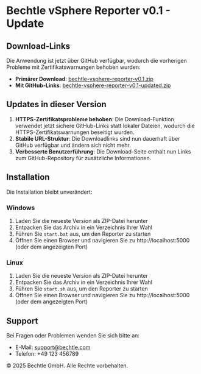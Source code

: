 # Bechtle vSphere Reporter v0.1 - Update 

## Download-Links

Die Anwendung ist jetzt über GitHub verfügbar, wodurch die vorherigen Probleme mit Zertifikatswarnungen behoben wurden:

- **Primärer Download**: [bechtle-vsphere-reporter-v0.1.zip](https://github.com/runlvl/bechtle-vsphere-reporter/releases/download/v0.1/bechtle-vsphere-reporter-v0.1.zip)
- **Mit GitHub-Links**: [bechtle-vsphere-reporter-v0.1-updated.zip](https://github.com/runlvl/bechtle-vsphere-reporter/releases/download/v0.1/bechtle-vsphere-reporter-v0.1-updated.zip)

## Updates in dieser Version

1. **HTTPS-Zertifikatsprobleme behoben**: Die Download-Funktion verwendet jetzt sichere GitHub-Links statt lokaler Dateien, wodurch die HTTPS-Zertifikatswarnungen beseitigt wurden.
2. **Stabile URL-Struktur**: Die Downloadlinks sind nun dauerhaft über GitHub verfügbar und ändern sich nicht mehr.
3. **Verbesserte Benutzerführung**: Die Download-Seite enthält nun Links zum GitHub-Repository für zusätzliche Informationen.

## Installation

Die Installation bleibt unverändert:

### Windows

1. Laden Sie die neueste Version als ZIP-Datei herunter
2. Entpacken Sie das Archiv in ein Verzeichnis Ihrer Wahl
3. Führen Sie `start.bat` aus, um den Reporter zu starten
4. Öffnen Sie einen Browser und navigieren Sie zu http://localhost:5000 (oder dem angezeigten Port)

### Linux

1. Laden Sie die neueste Version als ZIP-Datei herunter
2. Entpacken Sie das Archiv in ein Verzeichnis Ihrer Wahl
3. Führen Sie `start.sh` aus, um den Reporter zu starten
4. Öffnen Sie einen Browser und navigieren Sie zu http://localhost:5000 (oder dem angezeigten Port)

## Support

Bei Fragen oder Problemen wenden Sie sich bitte an:
- E-Mail: support@bechtle.com
- Telefon: +49 123 456789

© 2025 Bechtle GmbH. Alle Rechte vorbehalten.